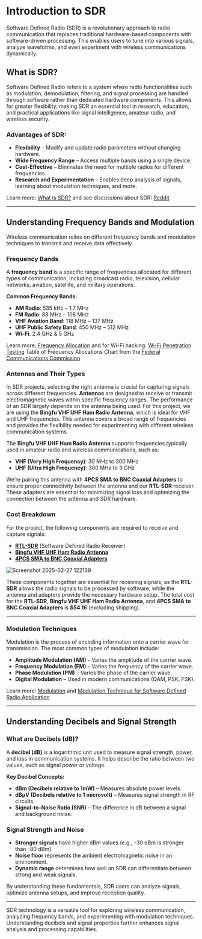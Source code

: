 # Introduction to SDR

Software Defined Radio (SDR) is a revolutionary approach to radio communication that replaces traditional hardware-based components with software-driven processing. This enables users to tune into various signals, analyze waveforms, and even experiment with wireless communications dynamically.

## What is SDR?

Software Defined Radio refers to a system where radio functionalities such as modulation, demodulation, filtering, and signal processing are handled through software rather than dedicated hardware components. This allows for greater flexibility, making SDR an essential tool in research, education, and practical applications like signal intelligence, amateur radio, and wireless security.

### Advantages of SDR:

- **Flexibility** – Modify and update radio parameters without changing hardware.
- **Wide Frequency Range** – Access multiple bands using a single device.
- **Cost-Effective** – Eliminates the need for multiple radios for different frequencies.
- **Research and Experimentation** – Enables deep analysis of signals, learning about modulation techniques, and more.

Learn more: [What is SDR?](https://www.wirelessinnovation.org/assets/documents/SoftwareDefinedRadio.pdf) and see discussions about SDR: [Reddit](https://www.reddit.com/r/sdr/)

---

## Understanding Frequency Bands and Modulation

Wireless communication relies on different frequency bands and modulation techniques to transmit and receive data effectively.

### Frequency Bands

A **frequency band** is a specific range of frequencies allocated for different types of communication, including broadcast radio, television, cellular networks, aviation, satellite, and military operations.

**Common Frequency Bands:**

- **AM Radio**: 535 kHz – 1.7 MHz
- **FM Radio**: 88 MHz – 108 MHz
- **VHF Aviation Band**: 118 MHz – 137 MHz
- **UHF Public Safety Band**: 450 MHz – 512 MHz
- **Wi-Fi**: 2.4 GHz & 5 GHz

Learn more: [Frequency Allocation](https://en.wikipedia.org/wiki/Frequency_allocation) and for Wi-Fi hacking: [Wi-Fi Penetration Testing](https://www.offsec.com/courses/pen-210/) Table of Frequency Allocations Chart from the [Federal Communications Commission](https://www.fcc.gov/engineering-technology/policy-and-rules-division/radio-spectrum-allocation/general/table-frequency)

### Antennas and Their Types

In SDR projects, selecting the right antenna is crucial for capturing signals across different frequencies. **Antennas** are designed to receive or transmit electromagnetic waves within specific frequency ranges. The performance of an SDR largely depends on the antenna being used. For this project, we are using the **Bingfu VHF UHF Ham Radio Antenna**, which is ideal for VHF and UHF frequencies. This antenna covers a broad range of frequencies and provides the flexibility needed for experimenting with different wireless communication systems.

The **Bingfu VHF UHF Ham Radio Antenna** supports frequencies typically used in amateur radio and wireless communications, such as:

- **VHF (Very High Frequency)**: 30 MHz to 300 MHz
- **UHF (Ultra High Frequency)**: 300 MHz to 3 GHz

We’re pairing this antenna with **4PCS SMA to BNC Coaxial Adapters** to ensure proper connectivity between the antenna and our **RTL-SDR** receiver. These adapters are essential for minimizing signal loss and optimizing the connection between the antenna and SDR hardware.

### Cost Breakdown

For the project, the following components are required to receive and capture signals:

- **[RTL-SDR](https://www.amazon.com/RTL-SDR-Blog-RTL2832U-Software-Defined/dp/B0BMKZCKTF)** (Software Defined Radio Receiver)
- **[Bingfu VHF UHF Ham Radio Antenna](https://www.amazon.com/dp/B07X2LJ4HB?ref=ppx_yo2ov_dt_b_fed_asin_title)**
- **[4PCS SMA to BNC Coaxial Adapters](https://www.amazon.com/dp/B091C5Y8T7?ref=ppx_yo2ov_dt_b_fed_asin_title)**

![Screenshot 2025-02-27 122139](https://github.com/user-attachments/assets/2812ead9-64bc-497b-bd4e-46dfa2a03f04)

These components together are essential for receiving signals, as the **RTL-SDR** allows the radio signals to be processed by software, while the antenna and adapters provide the necessary hardware setup. The total cost for the **RTL-SDR**, **Bingfu VHF UHF Ham Radio Antenna**, and **4PCS SMA to BNC Coaxial Adapters** is **$54.16** (excluding shipping).

---

### Modulation Techniques

Modulation is the process of encoding information onto a carrier wave for transmission. The most common types of modulation include:

- **Amplitude Modulation (AM)** – Varies the amplitude of the carrier wave.
- **Frequency Modulation (FM)** – Varies the frequency of the carrier wave.
- **Phase Modulation (PM)** – Varies the phase of the carrier wave.
- **Digital Modulation** – Used in modern communications (QAM, PSK, FSK).

Learn more: [Modulation](https://en.wikipedia.org/wiki/Modulation) and [Modulation Technique for Software Defined Radio Application](https://www.ajbasweb.com/old/ajbas/2009/1780-1785.pdf)

---

## Understanding Decibels and Signal Strength

### What are Decibels (dB)?

A **decibel (dB)** is a logarithmic unit used to measure signal strength, power, and loss in communication systems. It helps describe the ratio between two values, such as signal power or voltage.

**Key Decibel Concepts:**

- **dBm (Decibels relative to 1mW)** – Measures absolute power levels.
- **dBμV (Decibels relative to 1 microvolt)** – Measures signal strength in RF circuits.
- **Signal-to-Noise Ratio (SNR)** – The difference in dB between a signal and background noise.

### Signal Strength and Noise

- **Stronger signals** have higher dBm values (e.g., -30 dBm is stronger than -80 dBm).
- **Noise floor** represents the ambient electromagnetic noise in an environment.
- **Dynamic range** determines how well an SDR can differentiate between strong and weak signals.

By understanding these fundamentals, SDR users can analyze signals, optimize antenna setups, and improve reception quality.

---

SDR technology is a versatile tool for exploring wireless communication, analyzing frequency bands, and experimenting with modulation techniques. Understanding decibels and signal properties further enhances signal analysis and processing capabilities.
